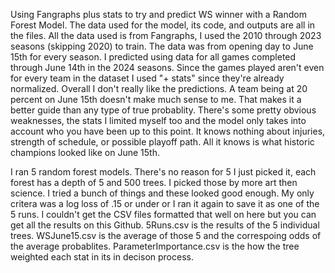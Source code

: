 Using Fangraphs plus stats to try and predict WS winner with a Random Forest Model. The data used for the model, its code, and outputs are all in the files. All the data used is from Fangraphs, I used the 2010 through 2023 seasons (skipping 2020) to train. The data was from opening day to June 15th for every season. I predicted using data for all games completed through June 14th in the 2024 seasons. Since the games played aren't even for every team in the dataset I used "+ stats" since they're already normalized. Overall I don't really like the predictions. A team being at 20 percent on June 15th doesn't make much sense to me. That makes it a better guide than any type of true probablity. There's some pretty obvious weaknesses, the stats I limited myself too and the model only takes into account who you have been up to this point. It knows nothing about injuries, strength of schedule, or possible playoff path. All it knows is what historic champions looked like on June 15th.

I ran 5 random forest models. There's no reason for 5 I just picked it, each forest has a depth of 5 and 500 trees. I picked those by more art then science. I tried a bunch of things and these looked good enough. My only critera was a log loss of .15 or under or I ran it again to save it as one of the 5 runs. I couldn't get the CSV files formatted that well on here but you can get all the results on this Github. 5Runs.csv is the results of the 5 individual trees. WSJune15.csv is the average of those 5 and the correspoing odds of the average probablites. ParameterImportance.csv is the how the tree weighted each stat in its in decison process.


